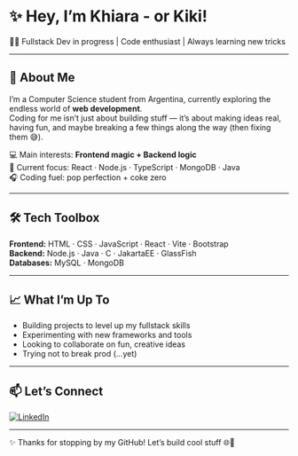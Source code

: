 # ✨ Hey, I’m Khiara - or Kiki!  

👩‍💻 Fullstack Dev in progress | Code enthusiast | Always learning new tricks  

---

## 🌸 About Me
I’m a Computer Science student from Argentina, currently exploring the endless world of **web development**.  
Coding for me isn’t just about building stuff — it’s about making ideas real, having fun, and maybe breaking a few things along the way (then fixing them 😅).  

💻 Main interests: **Frontend magic + Backend logic**  
🎯 Current focus: React · Node.js · TypeScript · MongoDB · Java  
🎧 Coding fuel: pop perfection + coke zero

---

## 🛠️ Tech Toolbox
**Frontend:** HTML · CSS · JavaScript · React · Vite · Bootstrap  
**Backend:** Node.js · Java · C · JakartaEE · GlassFish  
**Databases:** MySQL · MongoDB  

---

## 📈 What I’m Up To
- Building projects to level up my fullstack skills  
- Experimenting with new frameworks and tools  
- Looking to collaborate on fun, creative ideas  
- Trying not to break prod (…yet)  

---

## 📫 Let’s Connect
[![LinkedIn](https://img.shields.io/badge/LinkedIn-Khiara_Razzolini-blue?style=for-the-badge&logo=linkedin)](https://www.linkedin.com/in/razzolinik)  

---

✨ Thanks for stopping by my GitHub! Let’s build cool stuff 🌐🚀
